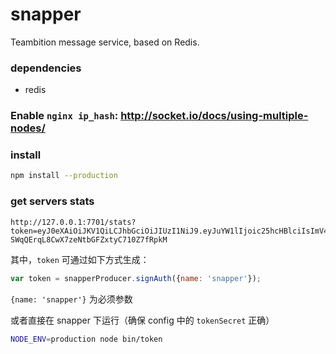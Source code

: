 snapper
====
Teambition message service, based on Redis.

### dependencies

- redis

### Enable `nginx ip_hash`: http://socket.io/docs/using-multiple-nodes/

### install

```bash
npm install --production
```

### get servers stats

```
http://127.0.0.1:7701/stats?token=eyJ0eXAiOiJKV1QiLCJhbGciOiJIUzI1NiJ9.eyJuYW1lIjoic25hcHBlciIsImV4cCI6MTQzMTY3MjMzMX0.juk5pMD-SWqQErqL8CwX7zeNtbGFZxtyC710Z7fRpkM
```
其中，`token` 可通过如下方式生成：

```js
var token = snapperProducer.signAuth({name: 'snapper'});
```
`{name: 'snapper'}` 为必须参数

或者直接在 snapper 下运行（确保 config 中的 `tokenSecret` 正确）

```bash
NODE_ENV=production node bin/token
```
